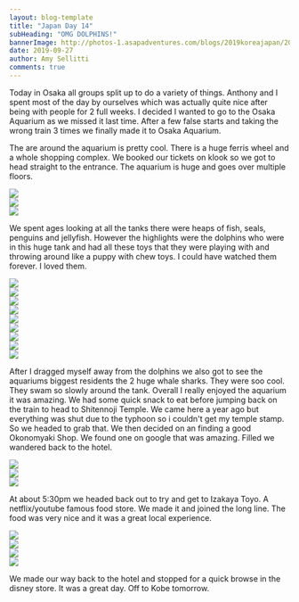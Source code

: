 ```yaml
---
layout: blog-template
title: "Japan Day 14"
subHeading: "OMG DOLPHINS!"
bannerImage: http://photos-1.asapadventures.com/blogs/2019koreajapan/2019-09-27/IMG_2375.jpg_compressed.JPEG
date: 2019-09-27
author: Amy Sellitti
comments: true
---
```


Today in Osaka all groups split up to do a variety of things. Anthony and I spent most of the day by ourselves which was actually quite nice after being with people for 2 full weeks. I decided I wanted to go to the Osaka Aquarium as we missed it last time. After a few false starts and taking the wrong train 3 times we finally made it to Osaka Aquarium.

The are around the aquarium is pretty cool. There is a huge ferris wheel and a whole shopping complex. We booked our tickets on klook so we got to head straight to the entrance. The aquarium is huge and goes over multiple floors.

<div class="center-image"><img src="http://photos-1.asapadventures.com/blogs/2019koreajapan/2019-09-27/IMG_20190927_113143.jpg_compressed.JPEG"/></div>
<div class="center-image"><img src="http://photos-1.asapadventures.com/blogs/2019koreajapan/2019-09-27/IMG_20190927_113542.jpg_compressed.JPEG"/></div>
<div class="center-image"><img src="http://photos-1.asapadventures.com/blogs/2019koreajapan/2019-09-27/IMG_2288.jpg_compressed.JPEG"/></div>

We spent ages looking at all the tanks there were heaps of fish, seals, penguins and jellyfish. However the highlights were the dolphins who were in this huge tank and had all these toys that they were playing with and throwing around like a puppy with chew toys. I could have watched them forever. I loved them.

<div class="center-image"><img src="http://photos-1.asapadventures.com/blogs/2019koreajapan/2019-09-27/IMG_2300.jpg_compressed.JPEG"/></div>
<div class="center-image"><img src="http://photos-1.asapadventures.com/blogs/2019koreajapan/2019-09-27/IMG_2309.jpg_compressed.JPEG"/></div>
<div class="center-image"><img src="http://photos-1.asapadventures.com/blogs/2019koreajapan/2019-09-27/IMG_2317.jpg_compressed.JPEG"/></div>
<div class="center-image"><img src="http://photos-1.asapadventures.com/blogs/2019koreajapan/2019-09-27/IMG_2336.jpg_compressed.JPEG"/></div>
<div class="center-image"><img src="http://photos-1.asapadventures.com/blogs/2019koreajapan/2019-09-27/IMG_2349.jpg_compressed.JPEG"/></div>
<div class="center-image"><img src="http://photos-1.asapadventures.com/blogs/2019koreajapan/2019-09-27/IMG_2350.jpg_compressed.JPEG"/></div>
<div class="center-image"><img src="http://photos-1.asapadventures.com/blogs/2019koreajapan/2019-09-27/IMG_2386.jpg_compressed.JPEG"/></div>
<div class="center-image"><img src="http://photos-1.asapadventures.com/blogs/2019koreajapan/2019-09-27/IMG_2392.jpg_compressed.JPEG"/></div>
<div class="center-image"><img src="http://photos-1.asapadventures.com/blogs/2019koreajapan/2019-09-27/IMG_2398.jpg_compressed.JPEG"/></div>

After I dragged myself away from the dolphins we also got to see the aquariums biggest residents the 2 huge whale sharks. They were soo cool. They swam so slowly around the tank. Overall I really enjoyed the aquarium it was amazing. We had some quick snack to eat before jumping back on the train to head to Shitennoji Temple. We came here a year ago but everything was shut due to the typhoon so i couldn't get my temple stamp. So we headed to grab that. We then decided on an finding a good Okonomyaki Shop. We found one on google that was amazing. Filled we wandered back to the hotel.

<div class="center-image"><img src="http://photos-1.asapadventures.com/blogs/2019koreajapan/2019-09-27/IMG_20190927_145655.jpg_compressed.JPEG"/></div>
<div class="center-image"><img src="http://photos-1.asapadventures.com/blogs/2019koreajapan/2019-09-27/IMG_2407.jpg_compressed.JPEG"/></div>
<div class="center-image"><img src="http://photos-1.asapadventures.com/blogs/2019koreajapan/2019-09-27/IMG_2409.jpg_compressed.JPEG"/></div>

At about 5:30pm we headed back out to try and get to Izakaya Toyo. A netflix/youtube famous food store. We made it and joined the long line. The food was very nice and it was a great local experience.

<div class="center-image"><img src="http://photos-1.asapadventures.com/blogs/2019koreajapan/2019-09-27/IMG_2411.jpg_compressed.JPEG"/></div>
<div class="center-image"><img src="http://photos-1.asapadventures.com/blogs/2019koreajapan/2019-09-27/IMG_2414.jpg_compressed.JPEG"/></div>
<div class="center-image"><img src="http://photos-1.asapadventures.com/blogs/2019koreajapan/2019-09-27/IMG_20190927_190350.jpg_compressed.JPEG"/></div>
<div class="center-image"><img src="http://photos-1.asapadventures.com/blogs/2019koreajapan/2019-09-27/IMG_2419.jpg_compressed.JPEG"/></div>

We made our way back to the hotel and stopped for a quick browse in the disney store. It was a great day. Off to Kobe tomorrow.
